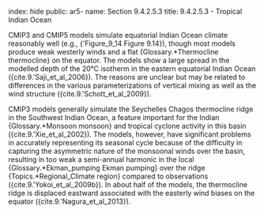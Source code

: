index: hide
public: ar5-
name: Section 9.4.2.5.3
title: 9.4.2.5.3 - Tropical Indian Ocean

CMIP3 and CMIP5 models simulate equatorial Indian Ocean climate reasonably well (e.g., {'Figure_9_14 Figure 9.14}), though most models produce weak westerly winds and a flat {Glossary.*Thermocline thermocline} on the equator. The models show a large spread in the modelled depth of the 20°C isotherm in the eastern equatorial Indian Ocean ({cite.9.'Saji_et_al_2006}). The reasons are unclear but may be related to differences in the various parameterizations of vertical mixing as well as the wind structure ({cite.9.'Schott_et_al_2009}).

CMIP3 models generally simulate the Seychelles Chagos thermocline ridge in the Southwest Indian Ocean, a feature important for the Indian {Glossary.*Monsoon monsoon} and tropical cyclone activity in this basin ({cite.9.'Xie_et_al_2002}). The models, however, have significant problems in accurately representing its seasonal cycle because of the difficulty in capturing the asymmetric nature of the monsoonal winds over the basin, resulting in too weak a semi-annual harmonic in the local {Glossary.*Ekman_pumping Ekman pumping} over the ridge {Topics.*Regional_Climate region} compared to observations ({cite.9.'Yokoi_et_al_2009b}). In about half of the models, the thermocline ridge is displaced eastward associated with the easterly wind biases on the equator ({cite.9.'Nagura_et_al_2013}).
